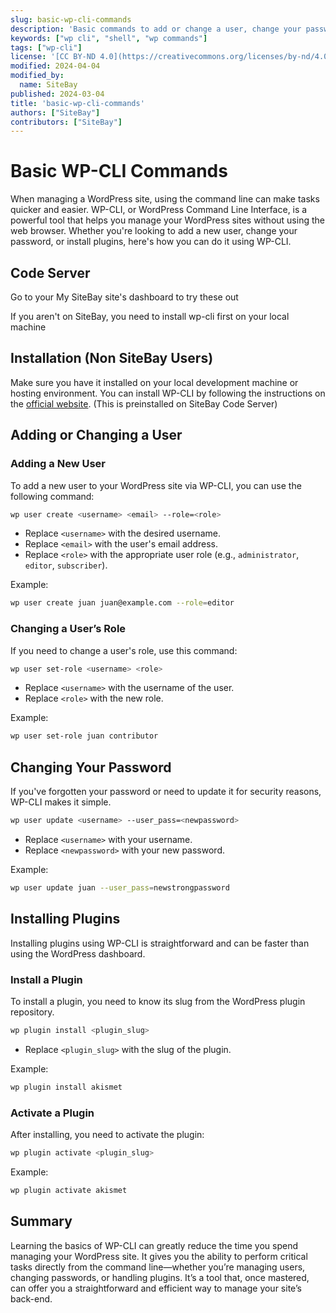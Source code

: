 ```yaml
---
slug: basic-wp-cli-commands
description: 'Basic commands to add or change a user, change your password, and install plugins'
keywords: ["wp cli", "shell", "wp commands"]
tags: ["wp-cli"]
license: '[CC BY-ND 4.0](https://creativecommons.org/licenses/by-nd/4.0)'
modified: 2024-04-04
modified_by:
  name: SiteBay
published: 2024-03-04
title: 'basic-wp-cli-commands'
authors: ["SiteBay"]
contributors: ["SiteBay"]
---
```

# Basic WP-CLI Commands

When managing a WordPress site, using the command line can make tasks quicker and easier. WP-CLI, or WordPress Command Line Interface, is a powerful tool that helps you manage your WordPress sites without using the web browser. Whether you're looking to add a new user, change your password, or install plugins, here's how you can do it using WP-CLI.

## Code Server
Go to your My SiteBay site's dashboard to try these out

If you aren't on SiteBay, you need to install wp-cli first on your local machine
## Installation (Non SiteBay Users)
Make sure you have it installed on your local development machine or hosting environment. You can install WP-CLI by following the instructions on the [official website](https://wp-cli.org/).
(This is preinstalled on SiteBay Code Server)

## Adding or Changing a User

### Adding a New User

To add a new user to your WordPress site via WP-CLI, you can use the following command:

```bash
wp user create <username> <email> --role=<role>
```

- Replace `<username>` with the desired username.
- Replace `<email>` with the user's email address.
- Replace `<role>` with the appropriate user role (e.g., `administrator`, `editor`, `subscriber`).

Example:

```bash
wp user create juan juan@example.com --role=editor
```

### Changing a User’s Role

If you need to change a user's role, use this command:

```bash
wp user set-role <username> <role>
```

- Replace `<username>` with the username of the user.
- Replace `<role>` with the new role.

Example:

```bash
wp user set-role juan contributor
```

## Changing Your Password

If you've forgotten your password or need to update it for security reasons, WP-CLI makes it simple.

```bash
wp user update <username> --user_pass=<newpassword>
```

- Replace `<username>` with your username.
- Replace `<newpassword>` with your new password.

Example:

```bash
wp user update juan --user_pass=newstrongpassword
```

## Installing Plugins

Installing plugins using WP-CLI is straightforward and can be faster than using the WordPress dashboard.

### Install a Plugin

To install a plugin, you need to know its slug from the WordPress plugin repository.

```bash
wp plugin install <plugin_slug>
```

- Replace `<plugin_slug>` with the slug of the plugin.

Example:

```bash
wp plugin install akismet
```

### Activate a Plugin

After installing, you need to activate the plugin:

```bash
wp plugin activate <plugin_slug>
```

Example:

```bash
wp plugin activate akismet
```

## Summary

Learning the basics of WP-CLI can greatly reduce the time you spend managing your WordPress site. It gives you the ability to perform critical tasks directly from the command line—whether you’re managing users, changing passwords, or handling plugins. It’s a tool that, once mastered, can offer you a straightforward and efficient way to manage your site’s back-end.